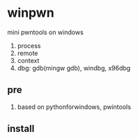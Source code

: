 # winpwn
mini pwntools on windows

1. process
2. remote
3. context
4. dbg: gdb(mingw gdb), windbg, x96dbg

## pre
1. based on pythonforwindows, pwintools

## install
